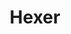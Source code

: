 ---
layout: home
title: Hexer
categories:
  - mainclass
next_class:
  - Teufelsbringer
  - Gefäß des Abgrunds
  - Geweihter der Erzfeen
  - Fluchklinge
  - Sternengeißel
  - Totenwächter
  - Bote der Unsterblichkeit
---